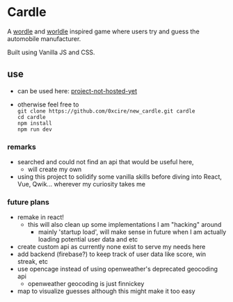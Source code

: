 # Cardle

A [wordle](https://www.nytimes.com/games/wordle/index.html) and [worldle](https://worldle.teuteuf.fr/) inspired game where users try and guess the automobile manufacturer.

Built using Vanilla JS and CSS.

## use

- can be used here: [project-not-hosted-yet](#)

- otherwise feel free to \
   `git clone https://github.com/0xcire/new_cardle.git cardle` \
   `cd cardle` \
   `npm install` \
   `npm run dev`

### remarks

- searched and could not find an api that would be useful here,
  - will create my own
- using this project to solidify some vanilla skills before diving into React, Vue, Qwik... wherever my curiosity takes me

### future plans

- remake in react!
  - this will also clean up some implementations I am "hacking" around
    - mainly 'startup load', will make sense in future when I am actually loading potential user data and etc
- create custom api as currently none exist to serve my needs here
- add backend (firebase?) to keep track of user data like score, win streak, etc
- use opencage instead of using openweather's deprecated geocoding api
  - openweather geocoding is just finnickey
- map to visualize guesses although this might make it too easy
